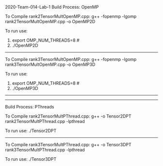 2020-Team-014-Lab-1
Build Process: OpenMP

To Compile rank2TensorMultOpenMP.cpp:
g++ -fopenmp -lgomp rank2TensorMultOpenMP.cpp -o OpenMP2D

To run use:
1. export OMP_NUM_THREADS=8 # <number of threads to use>
2. ./OpenMP2D

-----------------------------------------------------------------------------------------------

To Compile rank3TensorMultOpenMP.cpp:
g++ -fopenmp -lgomp rank3TensorMultOpenMP.cpp -o OpenMP3D

To run use:
1. export OMP_NUM_THREADS=8 # <number of threads to use>
2. ./OpenMP3D

------------------------------------------------------------------------------------------------
------------------------------------------------------------------------------------------------

Build Process: PThreads

To Compile rank2TensorMultPThread.cpp:
g++ -o Tensor2DPT rank2TensorMultPThread.cpp -lpthread

To run use:
./Tensor2DPT

-------------------------------------------------------------------------------------------------

To Compile rank3TensorMultPThread.cpp:
g++ -o Tensor3DPT rank3TensorMultPThread.cpp -lpthread

To run use:
./Tensor3DPT
